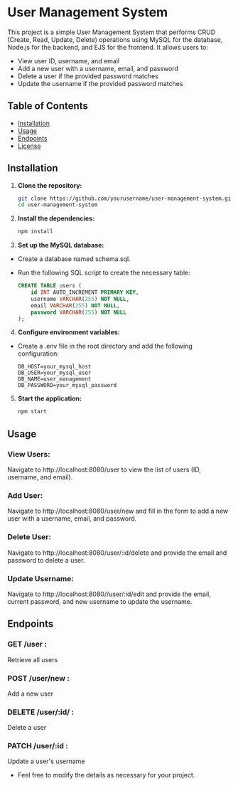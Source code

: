 # User Management System

This project is a simple User Management System that performs CRUD (Create, Read, Update, Delete) operations using MySQL for the database, Node.js for the backend, and EJS for the frontend. It allows users to:

- View user ID, username, and email
- Add a new user with a username, email, and password
- Delete a user if the provided password matches
- Update the username if the provided password matches


## Table of Contents

- [Installation](#installation)
- [Usage](#usage)
- [Endpoints](#endpoints)
- [License](#license)


## Installation

1. **Clone the repository:**

   ```bash
   git clone https://github.com/yourusername/user-management-system.git
   cd user-management-system
   ```

2. **Install the dependencies:**

    ```bash
    npm install
    ```

3. **Set up the MySQL database:**

- Create a database named schema.sql.
- Run the following SQL script to create the necessary table:

    ```SQL
    CREATE TABLE users (
        id INT AUTO_INCREMENT PRIMARY KEY,
        username VARCHAR(255) NOT NULL,
        email VARCHAR(255) NOT NULL,
        password VARCHAR(255) NOT NULL
    );
    ```

4. **Configure environment variables:**

- Create a .env file in the root directory and add the following configuration:

    ```env 
    DB_HOST=your_mysql_host
    DB_USER=your_mysql_user
    DB_NAME=user_management
    DB_PASSWORD=your_mysql_password
    ```

5. **Start the application:**

    ```bash
    npm start
    ```


## Usage

### View Users:
Navigate to http://localhost:8080/user to view the list of users (ID, username, and email).

### Add User:
Navigate to http://localhost:8080/user/new and fill in the form to add a new user with a username, email, and password.

### Delete User:
Navigate to http://localhost:8080/user/:id/delete and provide the email and password to delete a user.

### Update Username:
Navigate to http://localhost:8080//user/:id/edit and provide the email, current password, and new username to update the username.


## Endpoints

### GET /user :
 Retrieve all users
### POST /user/new :
 Add a new user
### DELETE /user/:id/ :
 Delete a user
### PATCH /user/:id :
 Update a user's username


- Feel free to modify the details as necessary for your project.






